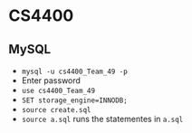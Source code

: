 # CS4400

## MySQL

* `mysql -u cs4400_Team_49 -p`
* Enter password
* `use cs4400_Team_49`
* `SET storage_engine=INNODB;`
* `source create.sql`
 * `source a.sql` runs the statementes in `a.sql`
